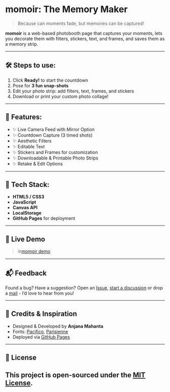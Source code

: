 # momoir: The Memory Maker
> Because can moments fade, but memories can be captured!

**momoir** is a web-based photobooth page that captures your moments, lets you decorate them with filters, stickers, text, and frames, and saves them as a memory strip.

---
## 🛠 Steps to use:
1. Click **Ready!** to start the countdown
2. Pose for **3 fun snap-shots**
3. Edit your photo strip: add filters, text, frames, and stickers
4. Download or print your custom photo collage!
---
## 🌟 Features:
- ✨ Live Camera Feed with Mirror Option 
- ✨ Countdown Capture (3 timed shots)  
- ✨ Aesthetic Filters
- ✨ Editable Text
- ✨ Stickers and Frames for customization  
- ✨ Downloadable & Printable Photo Strips  
- ✨ Retake & Edit Options 
---
## 🔧 Tech Stack:
- **HTML5 / CSS3**
- **JavaScript**
- **Canvas API**
- **LocalStorage**
- **GitHub Pages** for deployment
---
## 🚀 Live Demo
> 🌐[momoir demo](https://kasanjx.github.io/momoir/)

---
## 📬 Feedback
Found a bug? Have a suggestion? Open an [Issue](https://github.com/Kasanjx/momoir/issues), [start a discussion](https://github.com/Kasanjx/momoir/discussions) or drop a [mail](anjanamahanta19@gmail.com) - I’d love to hear from you!

---
## 🌸 Credits & Inspiration

- Designed & Developed by **Anjana Mahanta**  
- Fonts: [Pacifico](https://fonts.google.com/specimen/Pacifico), [Parisienne](https://fonts.google.com/specimen/Parisienne)  
- Deployed via [GitHub Pages](https://pages.github.com)
---
## 📄 License
This project is open-sourced under the [MIT License](LICENSE).
---
